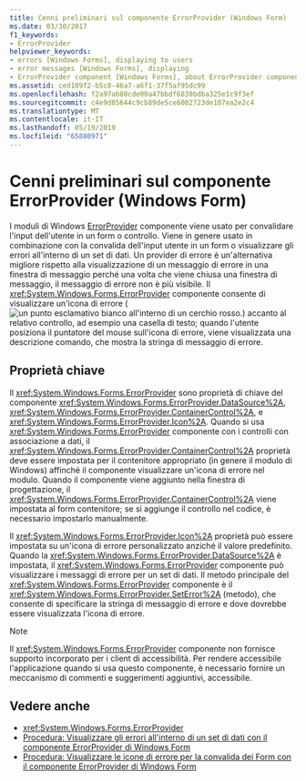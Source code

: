 ```yaml
---
title: Cenni preliminari sul componente ErrorProvider (Windows Form)
ms.date: 03/30/2017
f1_keywords:
- ErrorProvider
helpviewer_keywords:
- errors [Windows Forms], displaying to users
- error messages [Windows Forms], displaying
- ErrorProvider component [Windows Forms], about ErrorProvider component
ms.assetid: ced189f2-b5c8-46a7-a6f1-37f5af95dc99
ms.openlocfilehash: f2a97ab80cde00a47bbdf6830bdba325e1c9f3ef
ms.sourcegitcommit: c4e9d05644c9cb89de5ce6002723de107ea2e2c4
ms.translationtype: MT
ms.contentlocale: it-IT
ms.lasthandoff: 05/19/2019
ms.locfileid: "65880971"
---
```

# <a name="errorprovider-component-overview-windows-forms"></a>Cenni preliminari sul componente ErrorProvider (Windows Form)
I moduli di Windows [ErrorProvider](errorprovider-component-windows-forms.md) componente viene usato per convalidare l'input dell'utente in un form o controllo. Viene in genere usato in combinazione con la convalida dell'input utente in un form o visualizzare gli errori all'interno di un set di dati. Un provider di errore è un'alternativa migliore rispetto alla visualizzazione di un messaggio di errore in una finestra di messaggio perché una volta che viene chiusa una finestra di messaggio, il messaggio di errore non è più visibile. Il <xref:System.Windows.Forms.ErrorProvider> componente consente di visualizzare un'icona di errore (![un punto esclamativo bianco all'interno di un cerchio rosso.](./media/errorprovider-component-overview-windows-forms/vb-error-provider-icon.gif)) accanto al relativo controllo, ad esempio una casella di testo; quando l'utente posiziona il puntatore del mouse sull'icona di errore, viene visualizzata una descrizione comando, che mostra la stringa di messaggio di errore.  
  
## <a name="key-properties"></a>Proprietà chiave  
 Il <xref:System.Windows.Forms.ErrorProvider> sono proprietà di chiave del componente <xref:System.Windows.Forms.ErrorProvider.DataSource%2A>, <xref:System.Windows.Forms.ErrorProvider.ContainerControl%2A>, e <xref:System.Windows.Forms.ErrorProvider.Icon%2A>. Quando si usa <xref:System.Windows.Forms.ErrorProvider> componente con i controlli con associazione a dati, il <xref:System.Windows.Forms.ErrorProvider.ContainerControl%2A> proprietà deve essere impostata per il contenitore appropriato (in genere il modulo di Windows) affinché il componente visualizzare un'icona di errore nel modulo. Quando il componente viene aggiunto nella finestra di progettazione, il <xref:System.Windows.Forms.ErrorProvider.ContainerControl%2A> viene impostata al form contenitore; se si aggiunge il controllo nel codice, è necessario impostarlo manualmente.  
  
 Il <xref:System.Windows.Forms.ErrorProvider.Icon%2A> proprietà può essere impostata su un'icona di errore personalizzato anziché il valore predefinito. Quando la <xref:System.Windows.Forms.ErrorProvider.DataSource%2A> è impostata, il <xref:System.Windows.Forms.ErrorProvider> componente può visualizzare i messaggi di errore per un set di dati. Il metodo principale del <xref:System.Windows.Forms.ErrorProvider> componente è il <xref:System.Windows.Forms.ErrorProvider.SetError%2A> (metodo), che consente di specificare la stringa di messaggio di errore e dove dovrebbe essere visualizzata l'icona di errore.  
  
> [!NOTE]
>  Il <xref:System.Windows.Forms.ErrorProvider> componente non fornisce supporto incorporato per i client di accessibilità. Per rendere accessibile l'applicazione quando si usa questo componente, è necessario fornire un meccanismo di commenti e suggerimenti aggiuntivi, accessibile.  
  
## <a name="see-also"></a>Vedere anche

- <xref:System.Windows.Forms.ErrorProvider>
- [Procedura: Visualizzare gli errori all'interno di un set di dati con il componente ErrorProvider di Windows Form](view-errors-within-a-dataset-with-wf-errorprovider-component.md)
- [Procedura: Visualizzare le icone di errore per la convalida dei Form con il componente ErrorProvider di Windows Form](display-error-icons-for-form-validation-with-wf-errorprovider.md)
